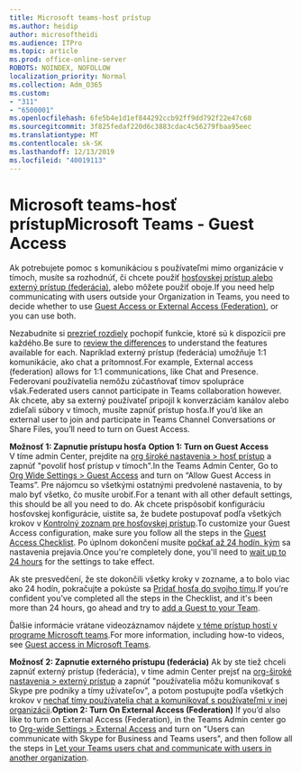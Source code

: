 ```yaml
---
title: Microsoft teams-hosť prístup
ms.author: heidip
author: microsoftheidi
ms.audience: ITPro
ms.topic: article
ms.prod: office-online-server
ROBOTS: NOINDEX, NOFOLLOW
localization_priority: Normal
ms.collection: Adm_O365
ms.custom:
- "311"
- "6500001"
ms.openlocfilehash: 6fe5b4e1d1ef844292ccb92ff9dd792f22e47c60
ms.sourcegitcommit: 3f825fedaf220d6c3883cdac4c56279fbaa95eec
ms.translationtype: MT
ms.contentlocale: sk-SK
ms.lasthandoff: 12/13/2019
ms.locfileid: "40019113"
---
```

# <a name="microsoft-teams---guest-access"></a><span data-ttu-id="3ac1e-102">Microsoft teams-hosť prístup</span><span class="sxs-lookup"><span data-stu-id="3ac1e-102">Microsoft Teams - Guest Access</span></span>

<span data-ttu-id="3ac1e-103">Ak potrebujete pomoc s komunikáciou s používateľmi mimo organizácie v tímoch, musíte sa rozhodnúť, či chcete použiť [hosťovskej prístup alebo externý prístup (federácia)](https://docs.microsoft.com/microsoftteams/manage-external-access#external-access-vs-guest-access), alebo môžete použiť oboje.</span><span class="sxs-lookup"><span data-stu-id="3ac1e-103">If you need help communicating with users outside your Organization in Teams, you need to decide whether to use [Guest Access or External Access (Federation)](https://docs.microsoft.com/microsoftteams/manage-external-access#external-access-vs-guest-access), or you can use both.</span></span>

<span data-ttu-id="3ac1e-104">Nezabudnite si [prezrieť rozdiely](https://docs.microsoft.com/microsoftteams/manage-external-access#external-access-vs-guest-access) pochopiť funkcie, ktoré sú k dispozícii pre každého.</span><span class="sxs-lookup"><span data-stu-id="3ac1e-104">Be sure to [review the differences](https://docs.microsoft.com/microsoftteams/manage-external-access#external-access-vs-guest-access) to understand the features available for each.</span></span>  <span data-ttu-id="3ac1e-105">Napríklad externý prístup (federácia) umožňuje 1:1 komunikácie, ako chat a prítomnosť.</span><span class="sxs-lookup"><span data-stu-id="3ac1e-105">For example, External access (federation) allows for 1:1 communications, like Chat and Presence.</span></span>  <span data-ttu-id="3ac1e-106">Federovaní používatelia nemôžu zúčastňovať tímov spolupráce však.</span><span class="sxs-lookup"><span data-stu-id="3ac1e-106">Federated users cannot participate in Teams collaboration however.</span></span>  <span data-ttu-id="3ac1e-107">Ak chcete, aby sa externý používateľ pripojil k konverzáciám kanálov alebo zdieľali súbory v tímoch, musíte zapnúť prístup hosťa.</span><span class="sxs-lookup"><span data-stu-id="3ac1e-107">If you’d like an external user to join and participate in Teams Channel Conversations or Share Files, you’ll need to turn on Guest Access.</span></span>

<span data-ttu-id="3ac1e-108">**Možnosť 1: Zapnutie prístupu hosťa** </span><span class="sxs-lookup"><span data-stu-id="3ac1e-108">**Option 1: Turn on Guest Access** </span></span>  
<span data-ttu-id="3ac1e-109">V tíme admin Center, prejdite na [org široké nastavenia > hosť prístup](https://admin.teams.microsoft.com/company-wide-settings/guest-configuration) a zapnúť "povoliť hosť prístup v tímoch".</span><span class="sxs-lookup"><span data-stu-id="3ac1e-109">In the Teams Admin Center, Go to [Org Wide Settings > Guest Access](https://admin.teams.microsoft.com/company-wide-settings/guest-configuration) and turn on “Allow Guest Access in Teams”.</span></span>  <span data-ttu-id="3ac1e-110">Pre nájomcu so všetkými ostatnými predvolené nastavenia, to by malo byť všetko, čo musíte urobiť.</span><span class="sxs-lookup"><span data-stu-id="3ac1e-110">For a tenant with all other default settings, this should be all you need to do.</span></span>  <span data-ttu-id="3ac1e-111">Ak chcete prispôsobiť konfiguráciu hosťovskej konfigurácie, uistite sa, že budete postupovať podľa všetkých krokov v [Kontrolný zoznam pre hosťovskej prístup](https://docs.microsoft.com/microsoftteams/guest-access-checklist).</span><span class="sxs-lookup"><span data-stu-id="3ac1e-111">To customize your Guest Access configuration,  make sure you follow all the steps in the [Guest Access Checklist](https://docs.microsoft.com/microsoftteams/guest-access-checklist).</span></span> <span data-ttu-id="3ac1e-112">Po úplnom dokončení musíte [počkať až 24 hodín, kým](https://docs.microsoft.com/microsoftteams/manage-guests#guest-access-latencies) sa nastavenia prejavia.</span><span class="sxs-lookup"><span data-stu-id="3ac1e-112">Once you're completely done, you'll need to [wait up to 24 hours](https://docs.microsoft.com/microsoftteams/manage-guests#guest-access-latencies) for the settings to take effect.</span></span>

<span data-ttu-id="3ac1e-113">Ak ste presvedčení, že ste dokončili všetky kroky v zozname, a to bolo viac ako 24 hodín, pokračujte a pokúste sa [Pridať hosťa do svojho tímu](https://support.office.com/article/add-guests-to-a-team-in-teams-fccb4fa6-f864-4508-bdde-256e7384a14f#ID0EAABAAA=Desktop).</span><span class="sxs-lookup"><span data-stu-id="3ac1e-113">If you’re confident you’ve completed all the steps in the Checklist, and it's been more than 24 hours, go ahead and try to [add a Guest to your Team](https://support.office.com/article/add-guests-to-a-team-in-teams-fccb4fa6-f864-4508-bdde-256e7384a14f#ID0EAABAAA=Desktop).</span></span>

<span data-ttu-id="3ac1e-114">Ďalšie informácie vrátane videozáznamov nájdete [v téme prístup hostí v programe Microsoft teams](https://docs.microsoft.com/microsoftteams/guest-access).</span><span class="sxs-lookup"><span data-stu-id="3ac1e-114">For more information, including how-to videos, see [Guest access in Microsoft Teams](https://docs.microsoft.com/microsoftteams/guest-access).</span></span>

<span data-ttu-id="3ac1e-115">**Možnosť 2: Zapnutie externého prístupu (federácia)** Ak by ste tiež chceli zapnúť externý prístup (federácia), v tíme admin Center prejsť na [org-široké nastavenia > externý prístup](https://admin.teams.microsoft.com/company-wide-settings/external-communications) a zapnúť "používatelia môžu komunikovať s Skype pre podniky a tímy užívateľov", a potom postupujte podľa všetkých krokov v [nechať tímy používatelia chat a komunikovať s používateľmi v inej organizácii](https://docs.microsoft.com/microsoftteams/manage-external-access#let-your-teams-users-chat-and-communicate-with-users-in-another-organization).</span><span class="sxs-lookup"><span data-stu-id="3ac1e-115">**Option 2: Turn On External Access (Federation)** If you’d also like to turn on External Access (Federation), in the Teams Admin center go to [Org-wide Settings > External Access](https://admin.teams.microsoft.com/company-wide-settings/external-communications) and turn on "Users can communicate with Skype for Business and Teams users", and then follow all the steps in [Let your Teams users chat and communicate with users in another organization](https://docs.microsoft.com/microsoftteams/manage-external-access#let-your-teams-users-chat-and-communicate-with-users-in-another-organization).</span></span>


